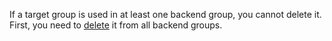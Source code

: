 If a target group is used in at least one backend group, you cannot delete it. First, you need to [delete](../../application-load-balancer/operations/backend-group-update.md#update-group) it from all backend groups.